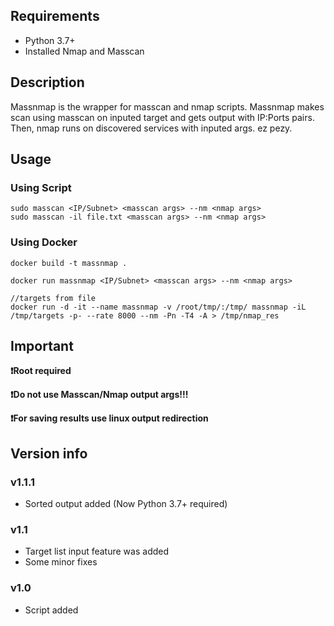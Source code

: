 ## Requirements

- Python 3.7+
- Installed Nmap and Masscan

## Description

Massnmap is the wrapper for masscan and nmap scripts. Massnmap makes scan using masscan on inputed target and gets output with IP:Ports pairs. Then, nmap runs on discovered services with inputed args. ez pezy.


## Usage

### Using Script

```
sudo masscan <IP/Subnet> <masscan args> --nm <nmap args>
sudo masscan -il file.txt <masscan args> --nm <nmap args>
```

### Using Docker

```
docker build -t massnmap .  

docker run massnmap <IP/Subnet> <masscan args> --nm <nmap args>

//targets from file
docker run -d -it --name massnmap -v /root/tmp/:/tmp/ massnmap -iL /tmp/targets -p- --rate 8000 --nm -Pn -T4 -A > /tmp/nmap_res
```

## Important

**❗️Root required**

**❗️Do not use Masscan/Nmap output args!!!**

**❗️For saving results use linux output redirection**



## Version info
### v1.1.1
- Sorted output added (Now Python 3.7+ required)
### v1.1
- Target list input feature was added
- Some minor fixes
### v1.0
- Script added
